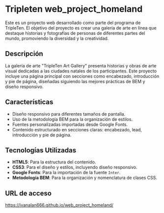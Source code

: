 # Tripleten web_project_homeland

Este es un proyecto web desarrollado como parte del programa de TripleTen. El objetivo del proyecto es crear una galería de arte en línea que destaque historias y fotografías de personas de diferentes partes del mundo, promoviendo la diversidad y la creatividad.

## Descripción

La galería de arte "TripleTen Art Gallery" presenta historias y obras de arte visual dedicadas a las ciudades natales de los participantes. Este proyecto incluye una página principal con secciones como encabezado, introducción y pie de página, diseñadas siguiendo las mejores prácticas de BEM y diseño responsivo.

## Características

- Diseño responsivo para diferentes tamaños de pantalla.
- Uso de la metodología BEM para la organización de estilos.
- Fuentes personalizadas importadas desde Google Fonts.
- Contenido estructurado en secciones claras: encabezado, lead, introducción y pie de página.

## Tecnologías Utilizadas

- **HTML5**: Para la estructura del contenido.
- **CSS3**: Para el diseño y estilos, incluyendo diseño responsivo.
- **Google Fonts**: Para la importación de la fuente `Inter`.
- **Metodología BEM**: Para la organización y nomenclatura de clases CSS.

## URL de acceso

https://ivanalan666.github.io/web_project_homeland/
